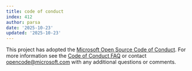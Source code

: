 ```yaml
---
title: code of conduct
index: 412
author: parsa
date: '2025-10-23'
updated: '2025-10-23'
---
```

This project has adopted the [Microsoft Open Source Code of Conduct](https://opensource.microsoft.com/codeofconduct/). For more information see the [Code of Conduct FAQ](https://opensource.microsoft.com/codeofconduct/faq/) or contact [opencode@microsoft.com](mailto:opencode@microsoft.com) with any additional questions or comments.
